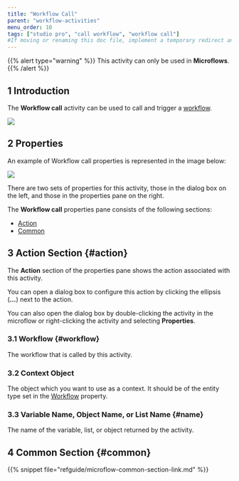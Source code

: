 ```yaml
---
title: "Workflow Call"
parent: "workflow-activities"
menu_order: 10
tags: ["studio pro", "call workflow", "workflow call"]
#If moving or renaming this doc file, implement a temporary redirect and let the respective team know they should update the URL in the product. See Mapping to Products for more details.
---
```


{{% alert type="warning" %}}
This activity can only be used in **Microflows**.
{{% /alert %}}

## 1 Introduction

The **Workflow call** activity can be used to call and trigger a [workflow](workflows). 

![](attachments/call-workflow/workflow-call.jpg)

## 2 Properties

An example of Workflow call properties is represented in the image below:

![](attachments/call-workflow/workflow-call-properties.jpg)

There are two sets of properties for this activity, those in the dialog box on the left, and those in the properties pane on the right.

The **Workflow call** properties pane consists of the following sections:

* [Action](#action)
* [Common](#common)

## 3 Action Section {#action}

The **Action** section of the properties pane shows the action associated with this activity.

You can open a dialog box to configure this action by clicking the ellipsis (**…**) next to the action.

You can also open the dialog box by double-clicking the activity in the microflow or right-clicking the activity and selecting **Properties**.

### 3.1 Workflow {#workflow}

The workflow that is called by this activity. 

### 3.2 Context Object

The object which you want to use as a context. It should be of the entity type set in the [Workflow](#workflow) property.

### 3.3 Variable Name, Object Name, or List Name {#name}

The name of the variable, list, or object returned by the activity.

## 4 Common Section {#common}

{{% snippet file="refguide/microflow-common-section-link.md" %}}